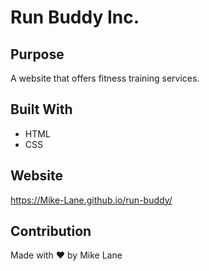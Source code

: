 # Run Buddy Inc.

## Purpose
A website that offers fitness training services.

## Built With
* HTML
* CSS

## Website
https://Mike-Lane.github.io/run-buddy/

## Contribution
Made with ❤️ by Mike Lane
